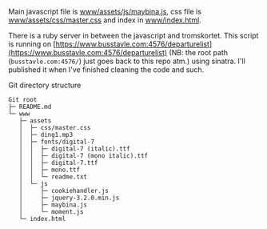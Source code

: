 Main javascript file is [www/assets/js/maybina.js](https://github.com/Strauman/busstavle.com/tree/master/www/assets/js/maybina.js), css file is [www/assets/css/master.css](https://github.com/Strauman/busstavle.com/tree/master/www/assets/css/master.css) and index in [www/index.html](https://github.com/Strauman/busstavle.com/tree/master/www/index.html).

There is a ruby server in between the javascript and tromskortet. This script is running on [https://www.busstavle.com:4576/departurelist](https://www.busstavle.com:4576/departurelist) (NB: the root path (`busstavle.com:4576/`) just goes back to this repo atm.) using sinatra.
I'll published it when I've finished cleaning the code and such.

Git directory structure
```
Git root
├─ README.md
└─ www
   ├─ assets
   │  ├─ css/master.css
   │  ├─ ding1.mp3
   │  ├─ fonts/digital-7
   │  │  ├─ digital-7 (italic).ttf
   │  │  ├─ digital-7 (mono italic).ttf
   │  │  ├─ digital-7.ttf
   │  │  ├─ mono.ttf
   │  │  └─ readme.txt
   │  └─ js
   │     ├─ cookiehandler.js
   │     ├─ jquery-3.2.0.min.js
   │     ├─ maybina.js
   │     └─ moment.js
   └─ index.html
```
